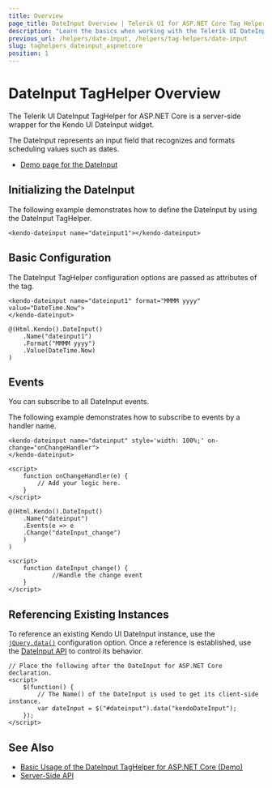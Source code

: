 ```yaml
---
title: Overview
page_title: DateInput Overview | Telerik UI for ASP.NET Core Tag Helpers
description: "Learn the basics when working with the Telerik UI DateInput TagHelper for ASP.NET Core (MVC 6 or ASP.NET Core MVC)."
previous_url: /helpers/date-input, /helpers/tag-helpers/date-input
slug: taghelpers_dateinput_aspnetcore
position: 1
---
```


# DateInput TagHelper Overview

The Telerik UI DateInput TagHelper for ASP.NET Core is a server-side wrapper for the Kendo UI DateInput widget.

The DateInput represents an input field that recognizes and formats scheduling values such as dates.

* [Demo page for the DateInput](https://demos.telerik.com/aspnet-core/dateinput/tag-helper)

## Initializing the DateInput

The following example demonstrates how to define the DateInput by using the DateInput TagHelper.

    <kendo-dateinput name="dateinput1"></kendo-dateinput>

## Basic Configuration

The DateInput TagHelper configuration options are passed as attributes of the tag.

```tagHelper
<kendo-dateinput name="dateinput1" format="MMMM yyyy" value="DateTime.Now">
</kendo-dateinput>
```
```cshtml
@(Html.Kendo().DateInput()
    .Name("dateinput1")
    .Format("MMMM yyyy")
    .Value(DateTime.Now)
)
```

## Events

You can subscribe to all DateInput events.

The following example demonstrates how to subscribe to events by a handler name.

```tagHelper
<kendo-dateinput name="dateinput" style='width: 100%;' on-change="onChangeHandler">
</kendo-dateinput>

<script>
    function onChangeHandler(e) {
        // Add your logic here.
    }
</script>
```
```Razor
@(Html.Kendo().DateInput()
    .Name("dateinput")
    .Events(e => e
    .Change("dateInput_change")
    )
)

<script>
    function dateInput_change() {
            //Handle the change event
    }
</script>
```

## Referencing Existing Instances

To reference an existing Kendo UI DateInput instance, use the [`jQuery.data()`](http://api.jquery.com/jQuery.data/) configuration option. Once a reference is established, use the [DateInput API](/api/dateinput) to control its behavior.

    // Place the following after the DateInput for ASP.NET Core declaration.
    <script>
        $(function() {
            // The Name() of the DateInput is used to get its client-side instance.
            var dateInput = $("#dateinput").data("kendoDateInput");
        });
    </script>

## See Also

* [Basic Usage of the DateInput TagHelper for ASP.NET Core (Demo)](https://demos.telerik.com/aspnet-core/dateinput/tag-helper)
* [Server-Side API](/api/dateinput)
